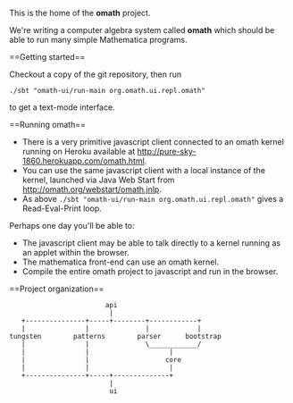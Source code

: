 This is the home of the **omath** project.

We're writing a computer algebra system called **omath** which should be able to run many simple Mathematica programs.

==Getting started==

Checkout a copy of the git repository, then run

    ./sbt "omath-ui/run-main org.omath.ui.repl.omath"

to get a text-mode interface.

==Running omath==
* There is a very primitive javascript client connected to an omath kernel running on Heroku available at <a href="http://pure-sky-1860.herokuapp.com/omath.html">http://pure-sky-1860.herokuapp.com/omath.html</a>.
* You can use the same javascript client with a local instance of the kernel, launched via Java Web Start from <a href="http://omath.org/webstart/omath.jnlp">http://omath.org/webstart/omath.jnlp</a>.
* As above `./sbt "omath-ui/run-main org.omath.ui.repl.omath"` gives a Read-Eval-Print loop.

Perhaps one day you'll be able to:
* The javascript client may be able to talk directly to a kernel running as an applet within the browser.
* The mathematica front-end can use an omath kernel.
* Compile the entire omath project to javascript and run in the browser.

==Project organization==

                            api
                             |
       +---------------+-----+--------+------------+
       |               |              |            |
    tungsten        patterns        parser      bootstrap
       |               |              \____________/
       |               |                    |
       |               |                   core
       |               |                    | 
       +---------------+-----+--------------+
                             |
                             ui
